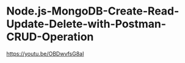 # Node.js-MongoDB-Create-Read-Update-Delete-with-Postman-CRUD-Operation

https://youtu.be/OBDwvfsG8aI
